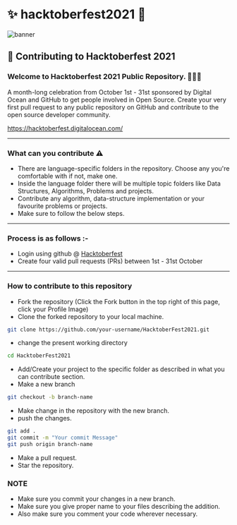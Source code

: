 # ✨ hacktoberfest2021 💫

![banner](https://hacktoberfest.digitalocean.com/_nuxt/img/logo-hacktoberfest-full.f42e3b1.svg)

## 🌱 Contributing to Hacktoberfest 2021

### Welcome to Hacktoberfest 2021 Public Repository. 👨🏻‍💻
<p>A month-long celebration from October 1st - 31st sponsored by Digital Ocean and GitHub to get people involved in Open Source. Create your very first pull request to any public repository on GitHub and contribute to the open source developer community.

https://hacktoberfest.digitalocean.com/</p>

-----

### What can you contribute ⚠️
* There are language-specific folders in the repository. Choose any you're comfortable with if not, make one.
* Inside the language folder there will be multiple topic folders like Data Structures, Algorithms, Problems and projects.
* Contribute any algorithm, data-structure implementation or your favourite problems or projects.
* Make sure to follow the below steps.
-----

### Process is as follows :-
* Login using github @ [Hacktoberfest](https://hacktoberfest.digitalocean.com/)
* Create four valid pull requests (PRs) between 1st - 31st October

------
### How to contribute to this repository

* Fork the repository (Click the Fork button in the top right of this page, click your Profile Image)
* Clone the forked repository to your local machine.

```sh
git clone https://github.com/your-username/HacktoberFest2021.git
```

* change the present working directory

```sh
cd HacktoberFest2021
```
* Add/Create your project to the specific folder as described in what you can contribute section.
* Make a new branch

```sh
git checkout -b branch-name
```

* Make change in the repository with the new branch.
* push the changes.

```sh
git add .
git commit -m "Your commit Message"
git push origin branch-name
```

* Make a pull request.
* Star the repository.

### NOTE

* Make sure you commit your changes in a new branch.
* Make sure you give proper name to your files describing the addition.
* Also make sure you comment your code wherever necessary.

<!--       END OF README           END OF README         END OF README         END OF README          END OF README           END OF README           END OF README      -->
